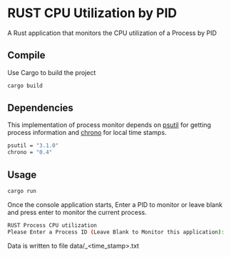 # RUST CPU Utilization by PID

A Rust application that monitors the CPU utilization of a Process by PID

## Compile

Use Cargo to build the project

```bash
cargo build
```

## Dependencies 

This implementation of process monitor depends on  [psutil](https://crates.io/crates/psutil) for getting process information and [chrono](https://crates.io/crates/chrono) for local time stamps.

```bash
psutil = "3.1.0"
chrono = "0.4"
```

## Usage

```bash
cargo run
```
Once the console application starts, Enter a PID to monitor or leave blank and press enter to monitor the current process.

```bash
RUST Process CPU utilization
Please Enter a Process ID (Leave Blank to Monitor this application): 
```

Data is written to file data/<pid>_<time_stamp>.txt

